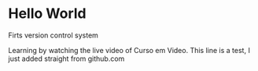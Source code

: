 # Hello World
 Firts version control system

Learning by watching the live video of Curso em Video.
This line is a test, I just added straight from github.com
